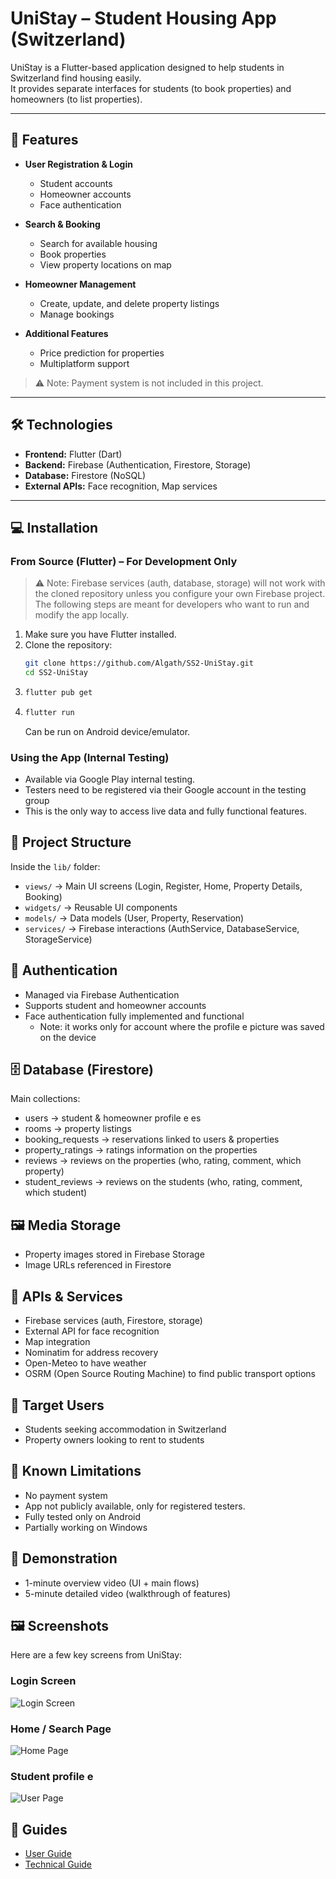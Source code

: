 # UniStay – Student Housing App (Switzerland)

UniStay is a Flutter-based application designed to help students in Switzerland find housing easily.  
It provides separate interfaces for students (to book properties) and homeowners (to list properties).

---

## 🌟 Features

- **User Registration & Login**
  - Student accounts
  - Homeowner accounts
  - Face authentication

- **Search & Booking**
  - Search for available housing
  - Book properties
  - View property locations on map

- **Homeowner Management**
  - Create, update, and delete property listings
  - Manage bookings

- **Additional Features**
  - Price prediction for properties
  - Multiplatform support

> ⚠️ Note: Payment system is not included in this project.

---

## 🛠️ Technologies

- **Frontend:** Flutter (Dart)
- **Backend:** Firebase (Authentication, Firestore, Storage)
- **Database:** Firestore (NoSQL)
- **External APIs:** Face recognition, Map services

---

## 💻 Installation

### From Source (Flutter) – For Development Only

> ⚠️ Note: Firebase services (auth, database, storage) will not work with the cloned repository unless you configure your own Firebase project.  
> The following steps are meant for developers who want to run and modify the app locally.

1. Make sure you have Flutter installed.
2. Clone the repository:
   ```bash
   git clone https://github.com/Algath/SS2-UniStay.git
   cd SS2-UniStay
   ```
3. ```bash
   flutter pub get
   ```
4. ```bash
   flutter run
   ```
   Can be run on Android device/emulator.

### Using the App (Internal Testing)
- Available via Google Play internal testing.
- Testers need to be registered via their Google account in the testing group
- This is the only way to access live data and fully functional features.

## 📂 Project Structure
Inside the `lib/` folder:
- `views/` → Main UI screens (Login, Register, Home, Property Details, Booking)
- `widgets/` → Reusable UI components
- `models/` → Data models (User, Property, Reservation)
- `services/` → Firebase interactions (AuthService, DatabaseService, StorageService)

## 🔐 Authentication
- Managed via Firebase Authentication
- Supports student and homeowner accounts
- Face authentication fully implemented and functional
  - Note: it works only for account where the profile e picture was saved on the device

## 🗄️ Database (Firestore)
Main collections:
- users → student & homeowner profile e es
- rooms → property listings
- booking_requests → reservations linked to users & properties
- property_ratings → ratings information on the properties
- reviews → reviews on the properties (who, rating, comment, which property)
- student_reviews → reviews on the students (who, rating, comment, which student)

## 🖼️ Media Storage
- Property images stored in Firebase Storage
- Image URLs referenced in Firestore

## 📡 APIs & Services
- Firebase services (auth, Firestore, storage)
- External API for face recognition
- Map integration
- Nominatim for address recovery
- Open-Meteo to have weather
- OSRM (Open Source Routing Machine) to find public transport options

## 🎯 Target Users
- Students seeking accommodation in Switzerland
- Property owners looking to rent to students

## 📄 Known Limitations
- No payment system
- App not publicly available, only for registered testers.
- Fully tested only on Android
- Partially working on Windows

## 🎥 Demonstration
- 1-minute overview video (UI + main flows)
- 5-minute detailed video (walkthrough of features)

## 🖼️ Screenshots
Here are a few key screens from UniStay:
### Login Screen
![Login Screen](images/login_page.png)

### Home / Search Page
![Home Page](images/home_page.png)

### Student profile e
![User Page](images/student_profile.png)

## 📝 Guides
- [User Guide](USER_GUIDE.md)
- [Technical Guide](TECH_GUIDE.md)
